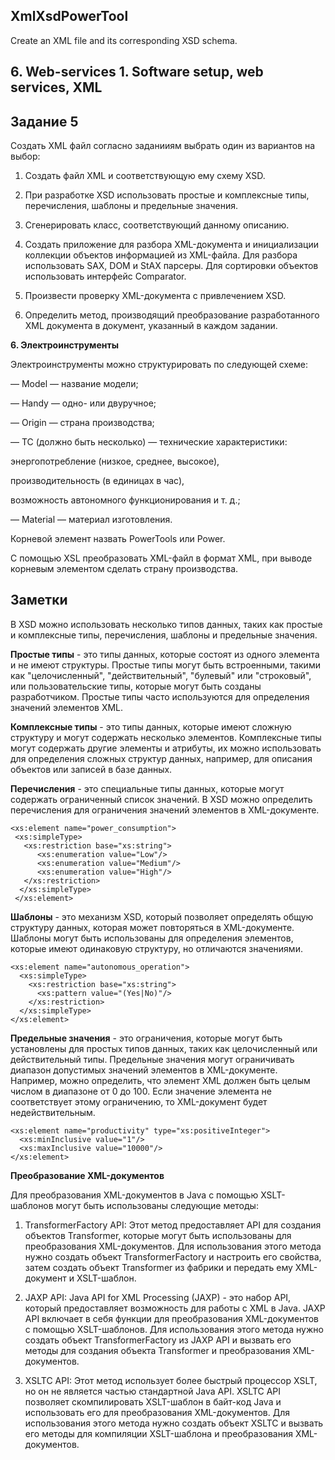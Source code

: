## XmlXsdPowerTool
Create an XML file and its corresponding XSD schema.
## 6. Web-services 1. Software setup, web services, XML
## Задание 5

Создать XML файл согласно заданииям выбрать один из вариантов на выбор:

1. Создать файл XML и соответствующую ему схему XSD. 

2. При разработке XSD использовать простые и комплексные типы, перечисления, шаблоны и предельные значения. 

3. Сгенерировать класс, соответствующий данному описанию. 

4. Создать приложение для разбора XML-документа и инициализации коллекции объектов информацией из XML-файла. Для разбора использовать SAX, DOM и StAX парсеры. Для сортировки объектов использовать интерфейс Comparator. 

5. Произвести проверку XML-документа с привлечением XSD. 

6. Определить метод, производящий преобразование разработанного XML документа в документ, указанный в каждом задании. 

**6. Электроинструменты**

Электроинструменты можно структурировать по следующей схеме: 

— Model — название модели; 

— Handy — одно- или двуручное; 

— Origin — страна производства; 

— TC (должно быть несколько) — технические характеристики: 

 энергопотребление (низкое, среднее, высокое), 
 
 производительность (в единицах в час), 
 
 возможность автономного функционирования и т. д.;
 
— Material — материал изготовления. 

Корневой элемент назвать PowerTools или Power. 

С помощью XSL преобразовать XML-файл в формат XML, при выводе корневым элементом сделать страну производства. 

## Заметки

В XSD можно использовать несколько типов данных, таких как простые и комплексные типы, перечисления, шаблоны и предельные значения.

**Простые типы** - это типы данных, которые состоят из одного элемента и не имеют структуры. Простые типы могут быть встроенными, такими как "целочисленный", "действительный", "булевый" или "строковый", или пользовательские типы, которые могут быть созданы разработчиком. Простые типы часто используются для определения значений элементов XML.

**Комплексные типы** - это типы данных, которые имеют сложную структуру и могут содержать несколько элементов. Комплексные типы могут содержать другие элементы и атрибуты, их можно использовать для определения сложных структур данных, например, для описания объектов или записей в базе данных.

**Перечисления** - это специальные типы данных, которые могут содержать ограниченный список значений. В XSD можно определить перечисления для ограничения значений элементов в XML-документе.
```
<xs:element name="power_consumption">
 <xs:simpleType>
   <xs:restriction base="xs:string">
      <xs:enumeration value="Low"/>
      <xs:enumeration value="Medium"/>
      <xs:enumeration value="High"/>
   </xs:restriction>
  </xs:simpleType>
 </xs:element>
 ```

**Шаблоны** - это механизм XSD, который позволяет определять общую структуру данных, которая может повторяться в XML-документе. Шаблоны могут быть использованы для определения элементов, которые имеют одинаковую структуру, но отличаются значениями.
```
<xs:element name="autonomous_operation">
  <xs:simpleType>
    <xs:restriction base="xs:string">
      <xs:pattern value="(Yes|No)"/>
    </xs:restriction>
  </xs:simpleType>
</xs:element>
```

**Предельные значения** - это ограничения, которые могут быть установлены для простых типов данных, таких как целочисленный или действительный типы. Предельные значения могут ограничивать диапазон допустимых значений элементов в XML-документе. Например, можно определить, что элемент XML должен быть целым числом в диапазоне от 0 до 100. Если значение элемента не соответствует этому ограничению, то XML-документ будет недействительным.
```
<xs:element name="productivity" type="xs:positiveInteger">
  <xs:minInclusive value="1"/>
  <xs:maxInclusive value="10000"/>
</xs:element>
```

**Преобразование XML-документов**


Для преобразования XML-документов в Java с помощью XSLT-шаблонов могут быть использованы следующие методы:

1. TransformerFactory API: Этот метод предоставляет API для создания объектов Transformer, которые могут быть использованы для преобразования XML-документов. Для использования этого метода нужно создать объект TransformerFactory и настроить его свойства, затем создать объект Transformer из фабрики и передать ему XML-документ и XSLT-шаблон.

2. JAXP API: Java API for XML Processing (JAXP) - это набор API, который предоставляет возможность для работы с XML в Java. JAXP API включает в себя функции для преобразования XML-документов с помощью XSLT-шаблонов. Для использования этого метода нужно создать объект TransformerFactory из JAXP API и вызвать его методы для создания объекта Transformer и преобразования XML-документов.

3. XSLTC API: Этот метод использует более быстрый процессор XSLT, но он не является частью стандартной Java API. XSLTC API позволяет скомпилировать XSLT-шаблон в байт-код Java и использовать его для преобразования XML-документов. Для использования этого метода нужно создать объект XSLTC и вызвать его методы для компиляции XSLT-шаблона и преобразования XML-документов.
